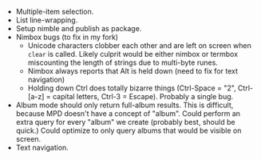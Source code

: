- Multiple-item selection.
- List line-wrapping.
- Setup nimble and publish as package.
- Nimbox bugs (to fix in my fork)
    - Unicode characters clobber each other and are left on screen when `clear` is called. Likely culprit would be either nimbox or termbox miscounting the length of strings due to multi-byte runes.
    - Nimbox always reports that Alt is held down (need to fix for text navigation)
    - Holding down Ctrl does totally bizarre things (Ctrl-Space = "2", Ctrl-[a-z] = capital letters, Ctrl-3 = Escape). Probably a single bug.
- Album mode should only return full-album results. This is difficult, because MPD doesn't have a concept of "album". Could perform an extra query for every "album" we create (probably best, should be quick.) Could optimize to only query albums that would be visible on screen.
- Text navigation.
